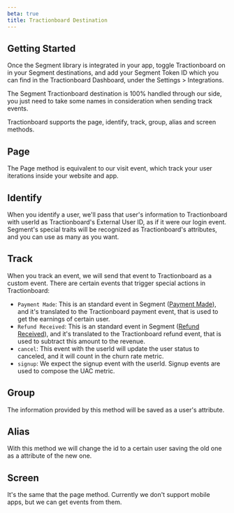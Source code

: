 ```yaml
---
beta: true
title: Tractionboard Destination
---
```


## Getting Started

Once the Segment library is integrated in your app, toggle Tractionboard on in your Segment destinations, and add your Segment Token ID which you can find in the Tractionboard Dashboard, under the Settings > Integrations.

The Segment Tractionboard destination is 100% handled through our side, you just need to take some names in consideration when sending track events.

Tractionboard supports the page, identify, track, group, alias and screen methods.

## Page

The Page method is equivalent to our visit event, which track your user iterations inside your website and app.

## Identify

When you identify a user, we'll pass that user's information to Tractionboard with userId as Tractionboard's External User ID, as if it were our login event. Segment's special traits will be recognized as Tractionboard's attributes, and you can use as many as you want.

## Track

When you track an event, we will send that event to Tractionboard as a custom event. There are certain events that trigger special actions in Tractionboard:

 - `Payment Made`: This is an standard event in Segment ([Payment Made](https://help.segment.com/hc/en-us/articles/204812979-Tracking-payment-events-and-revenue#made-payment)), and it's translated to the Tractionboard payment event, that is used to get the earnings of certain user.
 - `Refund Received`: This is an standard event in Segment ([Refund Received](https://help.segment.com/hc/en-us/articles/204812979-Tracking-payment-events-and-revenue#received-refund)), and it's translated to the Tractionboard refund event, that is used to subtract this amount to the revenue.
 - `cancel`: This event with the userId will update the    user status to canceled, and it will count in the churn rate metric.
 - `signup`: We expect the signup event with the userId. Signup events are used to compose the UAC metric.

## Group

The information provided by this method will be saved as a user's attribute.

## Alias

With this method we will change the id to a certain user saving the old one as a attribute of the new one.

## Screen

It's the same that the page method. Currently we don't support mobile apps, but we can get events from them.
